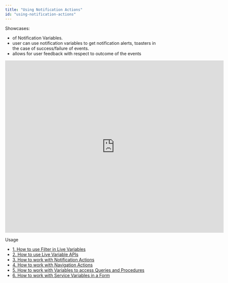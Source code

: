 ```yaml
---
title: "Using Notification Actions"
id: "using-notification-actions"
---
```


Showcases:

- of Notification Variables.
- user can use notification variables to get notification alerts, toasters in the case of success/failure of events.
- allows for user feedback with respect to outcome of the events

<iframe width="708" height="560" src="https://docs.google.com/presentation/d/e/2PACX-1vSodNWiq0LomfWtbanKUpJLGE9nwF4dHMbxBD7LmgYKPmYx3_pAEdhlE5BuKTr5Lp1csG6rpgKlYLwP/embed?start=false&amp;loop=false&amp;delayms=3000" frameborder="0" allowfullscreen="allowfullscreen" mozallowfullscreen="mozallowfullscreen" webkitallowfullscreen="webkitallowfullscreen"></iframe>

Usage

- [1\. How to use Filter in Live Variables](/learn/how-tos/using-filter-conditions-variable/)
- [2\. How to use Live Variable APIs](/learn/how-tos/using-live-variable-apis/)
- [3\. How to work with Notification Actions](#)
- [4\. How to work with Navigation Actions](/learn/how-tos/using-navigation-action/)
- [5\. How to work with Variables to access Queries and Procedures](/learn/how-tos/using-variables-queries-procedure/)
- [6\. How to work with Service Variables in a Form](/learn/how-tos/using-service-variable-form/)
